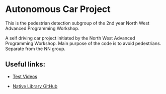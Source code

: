 # Autonomous Car Project

This is the pedestrian detection subgroup of the 2nd year North West Advanced Programming Workshop. 

A self driving car project initiated by the North West Advanced Programming Workshop. Main purpose of the code is to avoid pedestrians. Separate from the NN group.

## Useful links:

* [Test Videos](https://goo.gl/8y1sn8)

* [Native Library GitHub](https://github.com/sameer-s/JavaFlyCam)
